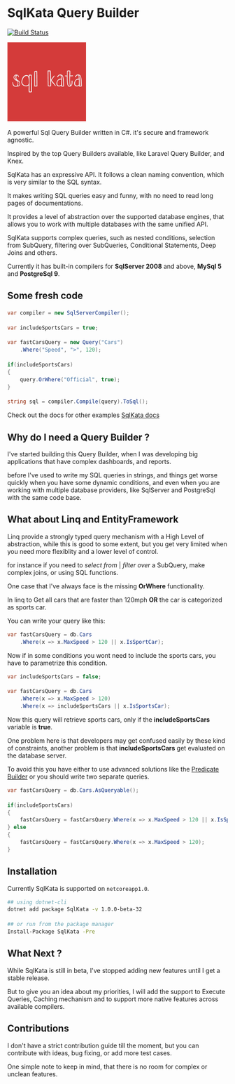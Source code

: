 # SqlKata Query Builder
<!--方-->

[![Build Status](https://travis-ci.org/sqlkata/querybuilder.svg?branch=master)](https://travis-ci.org/sqlkata/querybuilder)

<img src="/logo.png?raw=true" width="180" height="180" />

A powerful Sql Query Builder written in C#. it's secure and framework agnostic.

Inspired by the top Query Builders available, like Laravel Query Builder, and Knex.

SqlKata has an expressive API. It follows a clean naming convention, which is very similar to the SQL syntax. 

It makes writing SQL queries easy and funny, with no need to read long pages of documentations.

It provides a level of abstraction over the supported database engines, that allows you to work with multiple databases with the same unified API.

SqlKata supports complex queries, such as nested conditions, selection from SubQuery, filtering over SubQueries, Conditional Statements, Deep Joins and others.

Currently it has built-in compilers for **SqlServer 2008** and above, **MySql 5** and **PostgreSql 9**.

## Some fresh code
```cs
var compiler = new SqlServerCompiler();

var includeSportsCars = true;

var fastCarsQuery = new Query("Cars")
    .Where("Speed", ">", 120);

if(includeSportsCars) 
{
    query.OrWhere("Official", true);
}

string sql = compiler.Compile(query).ToSql();
```

Check out the docs for other examples [SqlKata docs](http://sqlkata.vivida-apps.com)

## Why do I need a Query Builder ?
I've started building this Query Builder, when I was developing big applications that have complex dashboards, and reports.

before I've used to write my SQL queries in strings, and things get worse quickly when you have some dynamic conditions, and even when you are working with multiple database providers, like SqlServer and PostgreSql with the same code base.

## What about Linq and EntityFramework
Linq provide a strongly typed query mechanism with a High Level of abstraction, while this is good to some extent, but you get very limited when you need more flexiblity and a lower level of control.

for instance if you need to *select from* | *filter over* a SubQuery, make complex joins, or using SQL functions.

One case that I've always face is the missing **OrWhere** functionality.

In linq to Get all cars that are faster than 120mph **OR** the car is categorized as sports car.

You can write your query like this: 

```cs
var fastCarsQuery = db.Cars
    .Where(x => x.MaxSpeed > 120 || x.IsSportCar);
```

Now if in some conditions you wont need to include the sports cars, you have to parametrize this condition.

```cs
var includeSportsCars = false;

var fastCarsQuery = db.Cars
    .Where(x => x.MaxSpeed > 120)
    .Where(x => includeSportsCars || x.IsSportsCar);
```

Now this query will retrieve sports cars, only if the **includeSportsCars** variable is **true**.

One problem here is that developers may get confused easily by these kind of constraints, another problem is that **includeSportsCars** get evaluated on the database server. 

To avoid this you have either to use advanced solutions like the [Predicate Builder](http://www.albahari.com/nutshell/predicatebuilder.aspx) or you should write two separate queries.

```cs
var fastCarsQuery = db.Cars.AsQueryable();

if(includeSportsCars)
{
    fastCarsQuery = fastCarsQuery.Where(x => x.MaxSpeed > 120 || x.IsSportsCar);
} else 
{
    fastCarsQuery = fastCarsQuery.Where(x => x.MaxSpeed > 120);
}
```

## Installation
Currently SqlKata is supported on `netcoreapp1.0`.

```bash
## using dotnet-cli
dotnet add package SqlKata -v 1.0.0-beta-32

## or run from the package manager
Install-Package SqlKata -Pre
```

## What Next ?
While SqlKata is still in beta, I've stopped adding new features until I get a stable release.

But to give you an idea about my priorities, I will add the support to Execute Queries, Caching mechanism and to support more native features across available compilers. 

## Contributions
I don't have a strict contribution guide till the moment, but you can contribute with ideas, bug fixing, or add more test cases.

One simple note to keep in mind, that there is no room for complex or unclean features.

